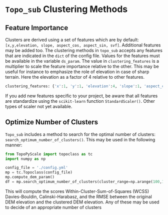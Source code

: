 # `Topo_sub` Clustering Methods 

## Feature Importance

Clusters are derived using a set of features which are by default: `[x,y,elevation, slope, aspect_cos, aspect_sin, svf]`. Additional features may be added too. The clustering methods in `topo_sub` accepts any features that are indicated in the `dict` of the config file. Values for the features must be available in the variable `ds_param`. The value in `clustering_features` is a multiplier to scale the feature importance relative to the other. This may be useful for instance to emphasize the role of elevation in case of sharp terrain. Here the elevation as a factor of 4 relative to other features. 

```python
clustering_features: {'x':1, 'y':1, 'elevation':4, 'slope':1, 'aspect_cos':1, 'aspect_sin':1, 'svf':1}
```

If you add new features specific to your project, be aware that all features are standardize using the `scikit-learn` function `StandardScaler()`. Other types of scaler not yet available.

## Optimize Number of Clusters
`Topo_sub` includes a method to search for the optimal number of clusters: `search_optimum_number_of_clusters()`. This may be used in the following manner:

```python
from TopoPyScale import topoclass as tc
import numpy as np

config_file = './config.yml'
mp = tc.Topoclass(config_file)
mp.compute_dem_param()
df = mp.search_optimum_number_of_clusters(cluster_range=np.arange(100,1000,50),plot=False)
```

This will compute the scores Within-Cluster-Sum-of-Squares (WCSS) Davies-Bouldin, Calinski-Harabasz, and the RMSE between the original DEM elevation and the clustered DEM elevation. Any of these may be used to decide of an appropriate number of clusters